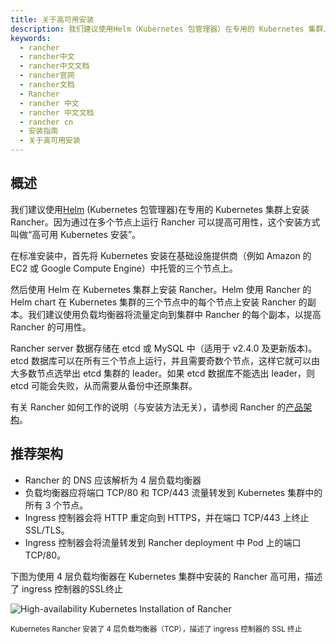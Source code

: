 ```yaml
---
title: 关于高可用安装
description: 我们建议使用Helm（Kubernetes 包管理器）在专用的 Kubernetes 集群上安装 Rancher。因为通过在多个节点上运行 Rancher 可以提高可用性，这个安装方式叫做“高可用 Kubernetes 安装”。在标准安装中，首先将 Kubernetes 安装在基础设施提供商（例如 Amazon 的 EC2 或 Google Compute Engine）中托管的三个节点上。然后使用 Helm 在 Kubernetes 集群上安装 Rancher。Helm 使用 Rancher 的 Helm chart 在 Kubernetes 集群的三个节点中的每个节点上安装 Rancher 的副本。我们建议使用负载均衡器将流量定向到集群中 Rancher 的每个副本，以提高 Rancher 的可用性。
keywords:
  - rancher
  - rancher中文
  - rancher中文文档
  - rancher官网
  - rancher文档
  - Rancher
  - rancher 中文
  - rancher 中文文档
  - rancher cn
  - 安装指南
  - 关于高可用安装
---
```


## 概述

我们建议使用[Helm](/docs/rancher2/overview/concepts/#关于-helm) (Kubernetes 包管理器)在专用的 Kubernetes 集群上安装 Rancher。因为通过在多个节点上运行 Rancher 可以提高可用性，这个安装方式叫做“高可用 Kubernetes 安装”。

在标准安装中，首先将 Kubernetes 安装在基础设施提供商（例如 Amazon 的 EC2 或 Google Compute Engine）中托管的三个节点上。

然后使用 Helm 在 Kubernetes 集群上安装 Rancher。Helm 使用 Rancher 的 Helm chart 在 Kubernetes 集群的三个节点中的每个节点上安装 Rancher 的副本。我们建议使用负载均衡器将流量定向到集群中 Rancher 的每个副本，以提高 Rancher 的可用性。

Rancher server 数据存储在 etcd 或 MySQL 中（适用于 v2.4.0 及更新版本)。etcd 数据库可以在所有三个节点上运行，并且需要奇数个节点，这样它就可以由大多数节点选举出 etcd 集群的 leader。如果 etcd 数据库不能选出 leader，则 etcd 可能会失败，从而需要从备份中还原集群。

有关 Rancher 如何工作的说明（与安装方法无关），请参阅 Rancher 的[产品架构](/docs/rancher2/overview/architecture/)。

## 推荐架构

- Rancher 的 DNS 应该解析为 4 层负载均衡器
- 负载均衡器应将端口 TCP/80 和 TCP/443 流量转发到 Kubernetes 集群中的所有 3 个节点。
- Ingress 控制器会将 HTTP 重定向到 HTTPS，并在端口 TCP/443 上终止 SSL/TLS。
- Ingress 控制器会将流量转发到 Rancher deployment 中 Pod 上的端口 TCP/80。

<figcaption>下图为使用 4 层负载均衡器在 Kubernetes 集群中安装的 Rancher 高可用，描述了 ingress 控制器的SSL终止</figcaption>

![High-availability Kubernetes Installation of Rancher](/img/rancher/ha/rancher2ha.svg)

<sup>Kubernetes Rancher 安装了 4 层负载均衡器（TCP），描述了 ingress 控制器的 SSL 终止</sup>
